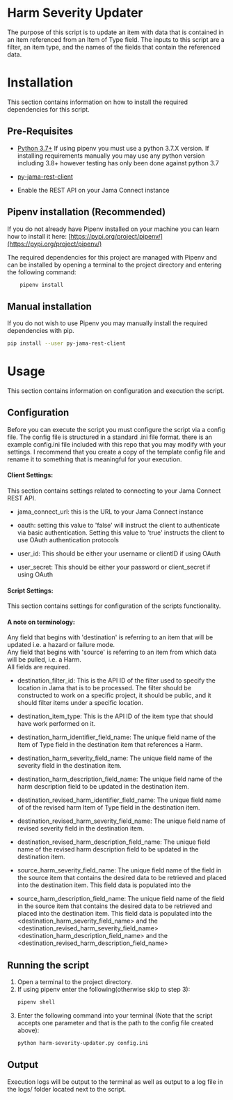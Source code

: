 # Harm Severity Updater
The purpose of this script is to update an item with data that is contained in an item referenced from an Item of Type 
field.  The inputs to this script are a filter, an item type, and the names of the fields that contain the referenced 
data.

# Installation
This section contains information on how to install the required dependencies for this script.

## Pre-Requisites
* [Python 3.7+](https://www.python.org/downloads/release/python-377/) If using pipenv you must use a python 3.7.X 
version.  If installing requirements manually you may use any python version including 3.8+ however testing has only
been done against python 3.7

* [py-jama-rest-client](https://pypi.org/project/py-jama-rest-client/)

* Enable the REST API on your Jama Connect instance

## Pipenv installation (Recommended)
If you do not already have Pipenv installed on your machine you can learn how to install it here: 
[https://pypi.org/project/pipenv/](https://pypi.org/project/pipenv/)

The required dependencies for this project are managed with Pipenv and can be installed by opening a terminal
to the project directory and entering the following command:
```bash
    pipenv install
```

## Manual installation
If you do not wish to use Pipenv you may manually install the required dependencies with pip.
```bash
pip install --user py-jama-rest-client
```

# Usage
This section contains information on configuration and execution the script.

## Configuration
Before you can execute the script you must configure the script via a config file.  The config file is
structured in a standard .ini file format. there is an example config.ini file included with this repo that you
may modify with your settings.  I recommend that you create a copy of the template config file and rename it to
something that is meaningful for your execution.

#### Client Settings:
This section contains settings related to connecting to your Jama Connect REST API.

* jama_connect_url: this is the URL to your Jama Connect instance

* oauth: setting this value to 'false' will instruct the client to authenticate via basic authentication.  Setting this 
value to 'true' instructs the client to use OAuth authentication protocols

* user_id: This should be either your username or clientID if using OAuth

* user_secret: This should be either your password or client_secret if using OAuth

#### Script Settings:
This section contains settings for configuration of the scripts functionality.

#### A note on terminology:
Any field that begins with 'destination' is referring to an item that will be updated i.e. a hazard or failure mode.  
Any field that begins with 'source' is referring to an item from which data will be pulled, i.e. a Harm.  
All fields are required.

* destination_filter_id: This is the API ID of the filter used to specify the location in Jama that is to be processed.
The filter should be constructed to work on a specific project, it should be public, and it should filter items under a 
specific location.

* destination_item_type: This is the API ID of the item type that should have work performed on it.

* destination_harm_identifier_field_name: The unique field name of the Item of Type field in the destination item that 
references a Harm.

* destination_harm_severity_field_name: The unique field name of the severity field in the destination item.

* destination_harm_description_field_name: The unique field name of the harm description field to be updated in 
the destination item.

* destination_revised_harm_identifier_field_name: The unique field name of of the revised harm Item of Type field in the
destination item.

* destination_revised_harm_severity_field_name: The unique field name of revised severity field in the destination item.

* destination_revised_harm_description_field_name: The unique field name of the revised harm description field to be updated 
in the destination item.

* source_harm_severity_field_name: The unique field name of the field in the source item that contains the desired data
to be retrieved and placed into the destination item. This field data is populated into the 

* source_harm_description_field_name: The unique field name of the field in the source item that contains the desired data
to be retrieved and placed into the destination item.  This field data is populated into the
<destination_harm_severity_field_name> and the <destination_revised_harm_severity_field_name>
<destination_harm_description_field_name> and the <destination_revised_harm_description_field_name> 

## Running the script

1) Open a terminal to the project directory.
2) If using pipenv enter the following(otherwise skip to step 3):
   ```bash
   pipenv shell 
   ``` 
3) Enter the following command into your terminal (Note that the script accepts one parameter and that is the path to
the config file created above):  
   ```bash 
   python harm-severity-updater.py config.ini
   ```

## Output
Execution logs will be output to the terminal as well as output to a log file in the logs/ folder located next to the 
script.
